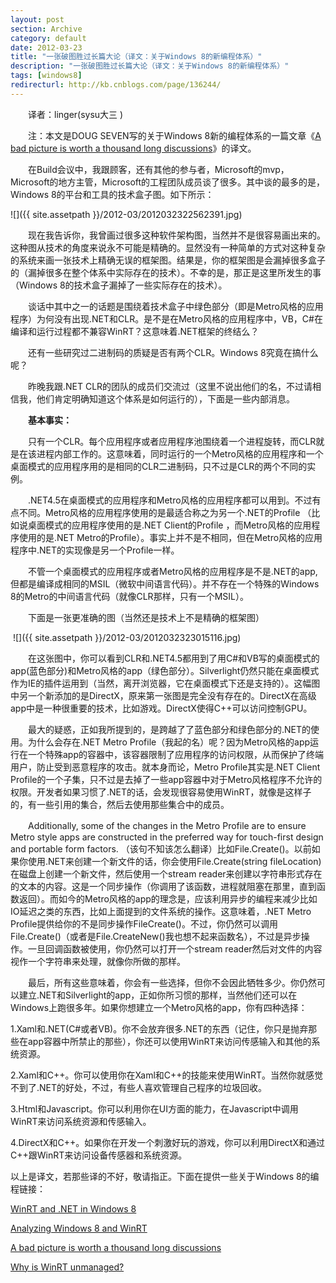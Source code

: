 ```yaml
---
layout: post
section: Archive
category: default
date: 2012-03-23
title: "一张破图胜过长篇大论（译文：关于Windows 8的新编程体系）"
description: "一张破图胜过长篇大论（译文：关于Windows 8的新编程体系）"
tags: [windows8]
redirecturl: http://kb.cnblogs.com/page/136244/
---
```



　　译者：linger(sysu大三 )

　　注：本文是DOUG SEVEN写的关于Windows 8新的编程体系的一篇文章《[A bad
picture is worth a thousand
long discussions](http://dougseven.com/2011/09/15/a-bad-picture-is-worth-a-thousand-long-discussions/)》的译文。

　　在Build会议中，我跟顾客，还有其他的参与者，Microsoft的mvp，Microsoft的地方主管，Microsoft的工程团队成员谈了很多。其中谈的最多的是，Windows
8的平台和工具的技术盒子图。如下所示：

![]({{ site.assetpath }}/2012-03/2012032322562391.jpg)

　　现在我告诉你，我曾画过很多这种软件架构图，当然并不是很容易画出来的。这种图从技术的角度来说永不可能是精确的。显然没有一种简单的方式对这种复杂的系统来画一张技术上精确无误的框架图。结果是，你的框架图是会漏掉很多盒子的（漏掉很多在整个体系中实际存在的技术）。不幸的是，那正是这里所发生的事（Windows
8的技术盒子漏掉了一些实际存在的技术）。

　　谈话中其中之一的话题是围绕着技术盒子中绿色部分（即是Metro风格的应用程序）为何没有出现.NET和CLR。是不是在Metro风格的应用程序中，VB，C\#在编译和运行过程都不兼容WinRT？这意味着.NET框架的终结么？

　　还有一些研究过二进制码的质疑是否有两个CLR。Windows 8究竟在搞什么呢？

　　昨晚我跟.NET
CLR的团队的成员们交流过（这里不说出他们的名，不过请相信我，他们肯定明确知道这个体系是如何运行的），下面是一些内部消息。

　　**基本事实：**

　　只有一个CLR。每个应用程序或者应用程序池围绕着一个进程旋转，而CLR就是在该进程内部工作的。这意味着，同时运行的一个Metro风格的应用程序和一个桌面模式的应用程序用的是相同的CLR二进制码，只不过是CLR的两个不同的实例。

　　.NET4.5在桌面模式的应用程序和Metro风格的应用程序都可以用到。不过有点不同。Metro风格的应用程序使用的是最适合称之为另一个.NET的Profile
（比如说桌面模式的应用程序使用的是.NET Client的Profile
，而Metro风格的应用程序使用的是.NET
Metro的Profile）。事实上并不是不相同，但在Metro风格的应用程序中.NET的实现像是另一个Profile一样。

　　不管一个桌面模式的应用程序或者Metro风格的应用程序是不是.NET的app,
但都是编译成相同的MSIL（微软中间语言代码）。并不存在一个特殊的Windows
8的Metro的中间语言代码（就像CLR那样，只有一个MSIL）。

　　下面是一张更准确的图（当然还是技术上不是精确的框架图）

 ![]({{ site.assetpath }}/2012-03/2012032323015116.jpg)

　　在这张图中，你可以看到CLR和.NET4.5都用到了用C\#和VB写的桌面模式的app(蓝色部分)和Metro风格的app（绿色部分）。Silverlight仍然只能在桌面模式作为IE的插件运用到（当然，离开浏览器，它在桌面模式下还是支持的）。这幅图中另一个新添加的是DirectX，原来第一张图是完全没有存在的。DirectX在高级app中是一种很重要的技术，比如游戏。DirectX使得C++可以访问控制GPU。

　　最大的疑惑，正如我所提到的，是跨越了了蓝色部分和绿色部分的.NET的使用。为什么会存在.NET
Metro
Profile（我起的名）呢？因为Metro风格的app运行在一个特殊app的容器中，该容器限制了应用程序的访问权限，从而保护了终端用户，防止受到恶意程序的攻击。就本身而论，Metro
Profile其实是.NET Client
Profile的一个子集，只不过是去掉了一些app容器中对于Metro风格程序不允许的权限。开发者如果习惯了.NET的话，会发现很容易使用WinRT，就像是这样子的，有一些引用的集合，然后去使用那些集合中的成员。

　　Additionally, some of the changes in the Metro Profile are to ensure
Metro style apps are constructed in the preferred way for touch-first
design and portable form factors.
（该句不知该怎么翻译）比如File.Create()。以前如果你使用.NET来创建一个新文件的话，你会使用File.Create(string
fileLocation) 在磁盘上创建一个新文件，然后使用一个stream
reader来创建以字符串形式存在的文本的内容。这是一个同步操作（你调用了该函数，进程就阻塞在那里，直到函数返回）。而如今的Metro风格的app的理念是，应该利用异步的编程来减少比如IO延迟之类的东西，比如上面提到的文件系统的操作。这意味着，.NET
Metro
Profile提供给你的不是同步操作FileCreate()。不过，你仍然可以调用File.Create()（或者是File.CreateNew()我也想不起来函数名），不过是异步操作。一旦回调函数被使用，你仍然可以打开一个stream
reader然后对文件的内容视作一个字符串来处理，就像你所做的那样。

　　最后，所有这些意味着，你会有一些选择，但你不会因此牺牲多少。你仍然可以建立.NET和Silverlight的app，正如你所习惯的那样，当然他们还可以在Windows上跑很多年。如果你想建立一个Metro风格的app，你有四种选择：

1.Xaml和.NET(C\#或者VB)。你不会放弃很多.NET的东西（记住，你只是抛弃那些在app容器中所禁止的那些），你还可以使用WinRT来访问传感输入和其他的系统资源。

2.Xaml和C++。你可以使用你在Xaml和C++的技能来使用WinRT。当然你就感觉不到了.NET的好处，不过，有些人喜欢管理自己程序的垃圾回收。

3.Html和Javascript。你可以利用你在UI方面的能力，在Javascript中调用WinRT来访问系统资源和传感输入。

4.DirectX和C++。如果你在开发一个刺激好玩的游戏，你可以利用DirectX和通过C++跟WinRT来访问设备传感器和系统资源。

以上是译文，若那些译的不好，敬请指正。下面在提供一些关于Windows 8的编程链接：

[WinRT and .NET in Windows 8](http://blogs.microsoft.co.il/blogs/sasha/archive/2011/09/15/winrt-and-%20%20net-in-windows-8.aspx)

[Analyzing Windows 8 and WinRT](http://ardalis.com/Analyzing-Windows-8-and-WinRT)

[A bad picture is worth a thousand long discussions](http://dougseven.com/2011/09/15/a-bad-picture-is-worth-a-thousand-long-discussions/)

[Why is WinRT unmanaged?](http://stackoverflow.com/questions/7457371/why-is-winrt-unmanaged)
